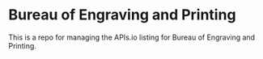 # Bureau of Engraving and Printing
This is a repo for managing the APIs.io listing for Bureau of Engraving and Printing.